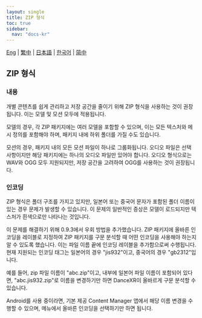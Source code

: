 ```yaml
---
layout: single
title: ZIP 형식
toc: true
sidebar:
  nav: "docs-kr"
---
```

[Eng](/kr/dancexr/features/zip_format) | [繁中](/tw/kr/dancexr/features/zip_format) | [日本語](/jp/kr/dancexr/features/zip_format) | [한국어](/kr/kr/dancexr/features/zip_format) | [简中](/zh/kr/dancexr/features/zip_format)


## ZIP 형식

### 내용

개별 콘텐츠를 쉽게 관리하고 저장 공간을 줄이기 위해 ZIP 형식을 사용하는 것이 권장됩니다. 이는 모델 및 모션 모두에 적용됩니다.

모델의 경우, 각 ZIP 패키지에는 여러 모델을 포함할 수 있으며, 이는 모든 텍스처와 메시 정의를 포함해야 하며, 패키지 내에 하위 폴더를 가질 수도 있습니다.

모션의 경우, 패키지 내의 모든 모션 파일이 하나로 그룹화됩니다. 오디오 파일은 선택 사항이지만 해당 패키지에는 하나의 오디오 파일만 있어야 합니다. 오디오 형식으로는 WAV와 OGG 모두 지원되지만, 저장 공간을 고려하여 OGG를 사용하는 것이 권장됩니다.

### 인코딩

ZIP 형식은 폴더 구조를 가지고 있지만, 일본어 또는 중국어 문자가 포함된 폴더 이름이 있는 경우 문제가 발생할 수 있습니다. 이 문제의 일반적인 증상은 모델이 로드되지만 텍스처가 흰색으로만 나타나는 것입니다.

이 문제를 해결하기 위해 0.9.3에서 우회 방법을 추가했습니다. ZIP 패키지에 올바른 인코딩을 레이블로 지정하여 ZIP 패키지를 구문 분석할 때 어떤 인코딩을 사용해야 하는지 알 수 있도록 했습니다. 이는 파일 이름 끝에 인코딩 레이블을 추가함으로써 수행됩니다. 현재 지원되는 인코딩 태그는 일본어의 경우 "jis932"이고, 중국어의 경우 "gb2312"입니다.

예를 들어, zip 파일 이름이 "abc.zip"이고, 내부에 일본어 파일 이름이 포함되어 있다면, "abc.jis932.zip"로 이름을 변경하기만 하면 DanceXR이 올바르게 구문 분석할 수 있습니다.

Android를 사용 중이라면, 기본 제공 Content Manager 앱에서 해당 이름 변경을 수행할 수 있으며, 메뉴에서 올바른 인코딩을 선택하기만 하면 됩니다.